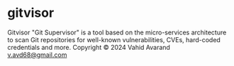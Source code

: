 # gitvisor
Gitvisor "Git Supervisor" is a tool based on the micro-services architecture to scan Git repositories for well-known vulnerabilities, CVEs, hard-coded credentials and more.
Copyright &copy; 2024 Vahid Avarand <v.avd68@gmail.com>   
